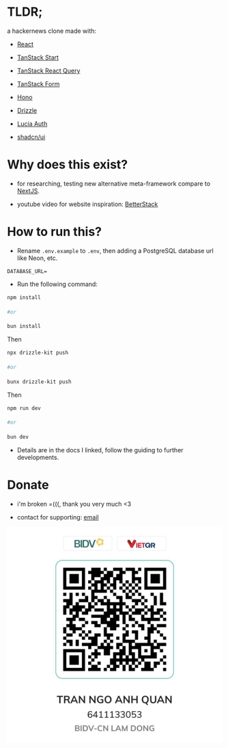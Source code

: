 # TLDR;

a hackernews clone made with:

- [React](https://react.dev)

- [TanStack Start](https://tanstack.com/start/latest/docs/framework/react/build-from-scratch)

- [TanStack React Query](https://tanstack.com/query/latest)

- [TanStack Form](https://tanstack.com/form/latest)

- [Hono](https://hono.dev/)

- [Drizzle](https://orm.drizzle.team/docs/get-started)

- [Lucia Auth](https://lucia-auth.com/)

- [shadcn/ui](https://ui.shadcn.com/)

# Why does this exist?

- for researching, testing new alternative meta-framework compare to [NextJS](https://nextjs.org).

- youtube video for website inspiration: [BetterStack](https://www.youtube.com/watch?v=eHbO5OWBBpg)

# How to run this?

- Rename `.env.example` to `.env`, then adding a PostgreSQL database url like Neon, etc.

```env
DATABASE_URL=
```

- Run the following command:

```bash
npm install

#or

bun install
```

Then

```bash
npx drizzle-kit push

#or

bunx drizzle-kit push
```

Then

```bash
npm run dev

#or

bun dev
```

- Details are in the docs I linked, follow the guiding to further developments.

# Donate

- i'm broken =(((, thank you very much <3

- contact for supporting: [email](mailto:trananhquan1009@gmail.com)

![BIDV](https://github.com/Coder-Blue/argon-note/blob/main/donation/IMG_4049.jpg?raw=true)
